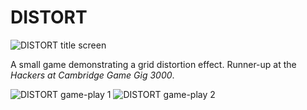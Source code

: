 # DISTORT
![DISTORT title screen](https://i.imgur.com/cqkox2D.png?1)

A small game demonstrating a grid distortion effect. Runner-up at the _Hackers at Cambridge Game Gig 3000_.

![DISTORT game-play 1](https://i.imgur.com/ADn3Ksh.png?1)
![DISTORT game-play 2](https://i.imgur.com/4zCF8Z9.png?1)
